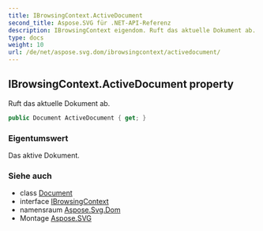 ```yaml
---
title: IBrowsingContext.ActiveDocument
second_title: Aspose.SVG für .NET-API-Referenz
description: IBrowsingContext eigendom. Ruft das aktuelle Dokument ab.
type: docs
weight: 10
url: /de/net/aspose.svg.dom/ibrowsingcontext/activedocument/
---
```

## IBrowsingContext.ActiveDocument property

Ruft das aktuelle Dokument ab.

```csharp
public Document ActiveDocument { get; }
```

### Eigentumswert

Das aktive Dokument.

### Siehe auch

* class [Document](../../document/)
* interface [IBrowsingContext](../)
* namensraum [Aspose.Svg.Dom](../../ibrowsingcontext/)
* Montage [Aspose.SVG](../../../)


